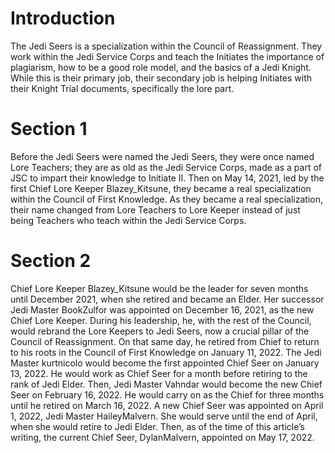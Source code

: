 # Introduction

The Jedi Seers is a specialization within the Council of Reassignment.
They work within the Jedi Service Corps and teach the Initiates the importance of plagiarism, how to be a good role model, and the basics of a Jedi Knight.
While this is their primary job, their secondary job is helping Initiates with their Knight Trial documents, specifically the lore part.

# Section 1

Before the Jedi Seers were named the Jedi Seers, they were once named Lore Teachers; they are as old as the Jedi Service Corps, made as a part of JSC to impart their knowledge to Initiate II.
Then on May 14, 2021, led by the first Chief Lore Keeper Blazey_Kitsune, they became a real specialization within the Council of First Knowledge.
As they became a real specialization, their name changed from Lore Teachers to Lore Keeper instead of just being Teachers who teach within the Jedi Service Corps.

# Section 2

Chief Lore Keeper Blazey_Kitsune would be the leader for seven months until December 2021, when she retired and became an Elder.
Her successor Jedi Master BookZulfor was appointed on December 16, 2021, as the new Chief Lore Keeper.
During his leadership, he, with the rest of the Council, would rebrand the Lore Keepers to Jedi Seers, now a crucial pillar of the Council of Reassignment.
On that same day, he retired from Chief to return to his roots in the Council of First Knowledge on January 11, 2022.
The Jedi Master kurtnicolo would become the first appointed Chief Seer on January 13, 2022.
He would work as Chief Seer for a month before retiring to the rank of Jedi Elder.
Then, Jedi Master Vahndar would become the new Chief Seer on February 16, 2022.
He would carry on as the Chief for three months until he retired on March 16, 2022.
A new Chief Seer was appointed on April 1, 2022, Jedi Master HaileyMalvern.
She would serve until the end of April, when she would retire to Jedi Elder.
Then, as of the time of this article’s writing, the current Chief Seer, DylanMalvern, appointed on May 17, 2022.
